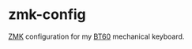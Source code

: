 # zmk-config

[ZMK](https://github.com/zmkfirmware/zmk) configuration for my [BT60](https://www.polarityworks.com/bt60) mechanical keyboard.
